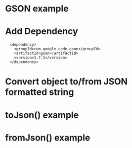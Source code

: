 # GSON example

# Add Dependency

```Gradle
  <dependency>
	<groupId>com.google.code.gson</groupId>
	<artifactId>gson</artifactId>
	<version>1.7.1</version>
  </dependency>
```

# Convert object to/from JSON formatted string

# toJson() example

# fromJson() example
